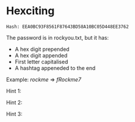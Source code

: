 # Hexciting

`Hash: EEA0BC93F8561F87643BD58A10BC05D448EE3762`

The password is in rockyou.txt, but it has:
  - A hex digit prepended  
  - A hex digit appended 
  - First letter capitalised
  - A hashtag appeneded to the end

Example: *rockme* => *fRockme7*


Hint 1:

Hint 2:

Hint 3:
